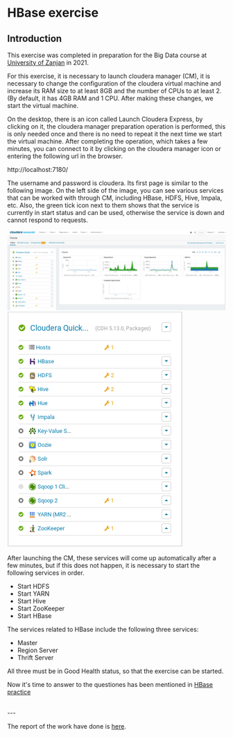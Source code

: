 # HBase exercise

## Introduction
This exercise was completed in preparation for the Big Data course at [University of Zanjan](https://www.znu.ac.ir/en) in 2021.

For this exercise, it is necessary to launch cloudera manager (CM), it is necessary to change the configuration of the cloudera virtual machine and increase its RAM size to at least 8GB and the number of CPUs to at least 2. (By default, it has 4GB RAM and 1 CPU. After making these changes, we start the virtual machine.

On the desktop, there is an icon called Launch Cloudera Express, by clicking on it, the cloudera manager preparation operation is performed, this is only needed once and there is no need to repeat it the next time we start the virtual machine. After completing the operation, which takes a few minutes, you can connect to it by clicking on the cloudera manager icon or entering the following url in the browser.

http://localhost:7180/

The username and password is cloudera. Its first page is similar to the following image. On the left side of the image, you can see various services that can be worked with through CM, including HBase, HDFS, Hive, Impala, etc. Also, the green tick icon next to them shows that the service is currently in start status and can be used, otherwise the service is down and cannot respond to requests.

![](images/01.png)
![](images/02.png)

After launching the CM, these services will come up automatically after a few minutes, but if this does not happen, it is necessary to start the following services in order.
- Start HDFS
- Start YARN
- Start Hive
- Start ZooKeeper
- Start HBase

The services related to HBase include the following three services:
- Master
- Region Server
- Thrift Server

All three must be in Good Health status, so that the exercise can be started.

Now it's time to answer to the questiones has been mentioned in [HBase practice](LabPractice4_HBase.pdf)

<br>
---

The report of the work have done is [here](HBase-report.pdf).
